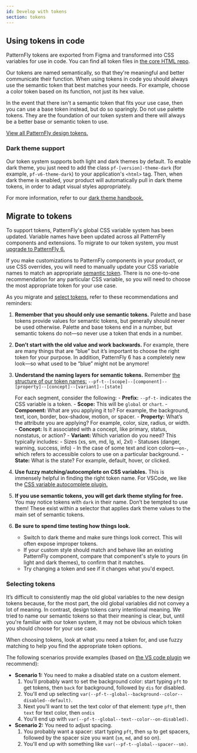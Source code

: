 ```yaml
---
id: Develop with tokens
section: tokens
---
```


## Using tokens in code

PatternFly tokens are exported from Figma and transformed into CSS variables for use in code. You can find all token files in [the core HTML repo](https://github.com/patternfly/patternfly/tree/v6/src/patternfly/base/tokens).

Our tokens are named semantically, so that they're meaningful and better communicate their function. When using tokens in code you should always use the semantic token that best matches your needs. For example, choose a color token based on its function, not just its hex value. 

In the event that there isn't a semantic token that fits your use case, then you can use a base token instead, but do so sparingly. Do not use palette tokens. They are the foundation of our token system and there will always be a better base or semantic token to use.

[View all PatternFly design tokens.](/tokens/all-patternfly-tokens)

### Dark theme support

Our token system supports both light and dark themes by default. To enable dark theme, you just need to add the class `pf-[version]-theme-dark` (for example, `pf-v6-theme-dark`) to your application's `<html>` tag. Then, when dark theme is enabled, your product will automatically pull in dark theme tokens, in order to adapt visual styles appropriately.

For more information, refer to our [dark theme handbook.](/developer-resources/dark-theme-handbook) 

## Migrate to tokens

To support tokens, PatternFly's global CSS variable system has been updated. Variable names have been updated across all PatternFly components and extensions. To migrate to our token system, you must [upgrade to PatternFly 6.](/get-started/upgrade)

If you make customizations to PatternFly components in your product, or use CSS overrides, you will need to manually update your CSS variable names to match an appropriate [semantic token](/tokens/all-patternfly-tokens). There is no one-to-one recommendation for any particular CSS variable, so you will need to choose the most appropriate token for your use case. 

As you migrate and [select tokens](#selecting-tokens), refer to these recommendations and reminders:

1. **Remember that you should only use semantic tokens.** Palette and base tokens provide values for semantic tokens, but generally should never be used otherwise. Palette and base tokens end in a number, but semantic tokens do not&mdash;so never use a token that ends in a number. 

1. **Don’t start with the old value and work backwards.** For example, there are many things that are “blue” but it’s important to choose the right token for your purpose. In addition, PatternFly 6 has a completely new look&mdash;so what used to be “blue” might not be anymore!

1. **Understand the naming layers for semantic tokens.** Remember [the structure of our token names:](/tokens/about-tokens#token-names) 
`--pf-t--[scope]--[component]--[property]--[concept]--[variant]--[state]`

    For each segment, consider the following:
        - **Prefix:** `--pf-t-` indicates the CSS variable is a token.
        - **Scope:** This will be `global` or `chart`.
        - **Component:** What are you applying it to? For example, the background, text, icon, border, box-shadow, motion, or spacer.
        - **Property:** What’s the attribute you are applying? For example, color, size, radius, or width.
        - **Concept:** Is it associated with a concept, like primary, status, nonstatus, or action?
        - **Variant:** Which variation do you need? This typically includes:
            - Sizes (xs, sm, md, lg, xl, 2xl)
            - Statuses (danger, warning, success, info)
            - In the case of some text and icon colors&mdash;`on-`, which refers to accessible colors to use on a particular background.
        - **State:** What is the state? For example, default, hover, or clicked.

1. **Use fuzzy matching/autocomplete on CSS variables.** This is immensely helpful in finding the right token name. For VSCode, we like the [CSS variable autocomplete plugin.](https://marketplace.visualstudio.com/items?itemName=vunguyentuan.vscode-css-variables)

1. **If you use semantic tokens, you will get dark theme styling for free.** You may notice tokens with `dark` in their name. Don’t be tempted to use them! These exist within a selector that applies dark theme values to the main set of semantic tokens. 

1. **Be sure to spend time testing how things look.** 
    - Switch to dark theme and make sure things look correct. This will often expose improper tokens. 
    - If your custom style should match and behave like an existing PatternFly component, compare that component's style to yours (in light and dark themes), to confirm that it matches.
    - Try changing a token and see if it changes what you'd expect.

### Selecting tokens 

It’s difficult to consistently map the old global variables to the new design tokens because, for the most part, the old global variables did not convey a lot of meaning. In contrast, design tokens carry intentional meaning. We tried to name our semantic tokens so that their meaning is clear, but, until you're familiar with our token system, it may not be obvious which token you should choose for your use case. 

When choosing tokens, look at what you need a token for, and use fuzzy matching to help you find the appropriate token options. 

The following scenarios provide examples (based on [the VS code plugin](https://marketplace.visualstudio.com/items?itemName=vunguyentuan.vscode-css-variables) we recommend):

- **Scenario 1:** You need to make a disabled state on a custom element. 
    1. You’ll probably want to set the background color: start typing `pft` to get tokens, then `back` for background, followed by `dis` for disabled. 
    1. You'll end up selecting `var(--pf-t--global--background--color--disabled--default)`. 
    1. Next you’ll want to set the text color of that element: type `pft`, then `text` for text color, then `ondis` 
    1. You'll end up with `var(--pf-t--global--text--color--on-disabled)`.
- **Scenario 2:** You need to adjust spacing. 
    1. You probably want a spacer: start typing `pft`, then `sp` to get spacers, followed by the spacer size you want (`sm`, `md`, and so on). 
    1. You'll end up with something like `var(--pf-t--global--spacer--sm)`.